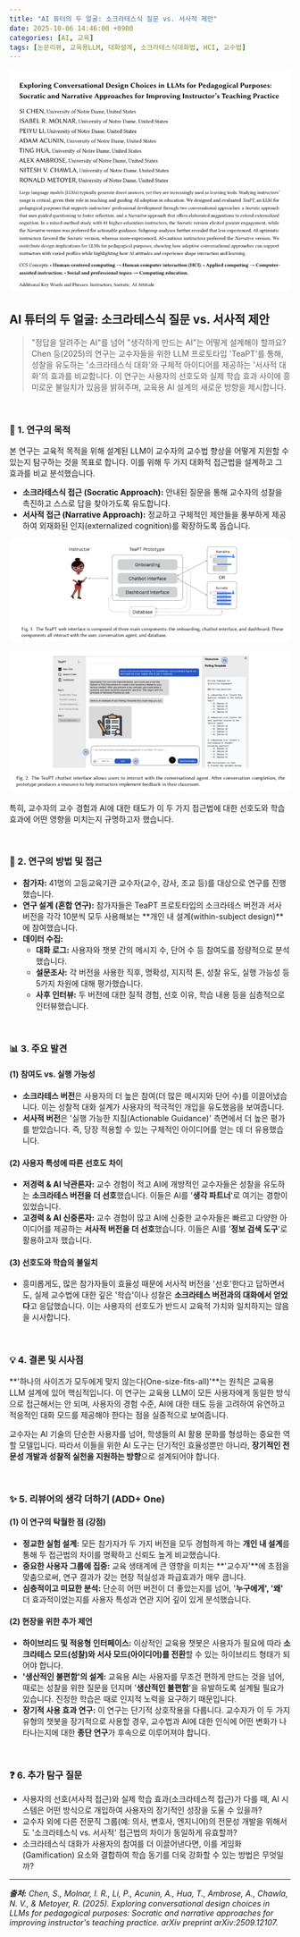 ```yaml
---
title: "AI 튜터의 두 얼굴: 소크라테스식 질문 vs. 서사적 제안"
date: 2025-10-06 14:46:00 +0900
categories: [AI, 교육]
tags: [논문리뷰, 교육용LLM, 대화설계, 소크라테스식대화법, HCI, 교수법]
---
```


![이미지](/assets/Socratic-and-narrative-approaches-1.png)

## AI 튜터의 두 얼굴: 소크라테스식 질문 vs. 서사적 제안

> "정답을 알려주는 AI"를 넘어 "생각하게 만드는 AI"는 어떻게 설계해야 할까요? Chen 등(2025)의 연구는 교수자들을 위한 LLM 프로토타입 'TeaPT'를 통해, 성찰을 유도하는 '소크라테스식 대화'와 구체적 아이디어를 제공하는 '서사적 대화'의 효과를 비교합니다. 이 연구는 사용자의 선호도와 실제 학습 효과 사이에 흥미로운 불일치가 있음을 밝혀주며, 교육용 AI 설계의 새로운 방향을 제시합니다.

<br>

### 🎯 1. 연구의 목적

본 연구는 교육적 목적을 위해 설계된 LLM이 교수자의 교수법 향상을 어떻게 지원할 수 있는지 탐구하는 것을 목표로 합니다. 이를 위해 두 가지 대화적 접근법을 설계하고 그 효과를 비교 분석했습니다.

* **소크라테스식 접근 (Socratic Approach):** 안내된 질문을 통해 교수자의 성찰을 촉진하고 스스로 답을 찾아가도록 유도합니다.
* **서사적 접근 (Narrative Approach):** 정교하고 구체적인 제안들을 풍부하게 제공하여 외재화된 인지(externalized cognition)를 확장하도록 돕습니다.

![이미지](/assets/Socratic-and-narrative-approaches-2.png)

![이미지](/assets/Socratic-and-narrative-approaches-3.png)

특히, 교수자의 교수 경험과 AI에 대한 태도가 이 두 가지 접근법에 대한 선호도와 학습 효과에 어떤 영향을 미치는지 규명하고자 했습니다.

<br>

### 🔬 2. 연구의 방법 및 접근

* **참가자:** 41명의 고등교육기관 교수자(교수, 강사, 조교 등)를 대상으로 연구를 진행했습니다.
* **연구 설계 (혼합 연구):** 참가자들은 TeaPT 프로토타입의 소크라테스 버전과 서사 버전을 각각 10분씩 모두 사용해보는 **개인 내 설계(within-subject design)**에 참여했습니다.
* **데이터 수집:**
    * **대화 로그:** 사용자와 챗봇 간의 메시지 수, 단어 수 등 참여도를 정량적으로 분석했습니다.
    * **설문조사:** 각 버전을 사용한 직후, 명확성, 지지적 톤, 성찰 유도, 실행 가능성 등 5가지 차원에 대해 평가했습니다.
    * **사후 인터뷰:** 두 버전에 대한 질적 경험, 선호 이유, 학습 내용 등을 심층적으로 인터뷰했습니다.

<br>

### 📊 3. 주요 발견

#### (1) 참여도 vs. 실행 가능성
* **소크라테스 버전**은 사용자의 더 높은 참여(더 많은 메시지와 단어 수)를 이끌어냈습니다. 이는 성찰적 대화 설계가 사용자의 적극적인 개입을 유도했음을 보여줍니다.
* **서사적 버전**은 '실행 가능한 지침(Actionable Guidance)' 측면에서 더 높은 평가를 받았습니다. 즉, 당장 적용할 수 있는 구체적인 아이디어를 얻는 데 더 유용했습니다.

#### (2) 사용자 특성에 따른 선호도 차이
* **저경력 & AI 낙관론자:** 교수 경험이 적고 AI에 개방적인 교수자들은 성찰을 유도하는 **소크라테스 버전을 더 선호**했습니다. 이들은 AI를 '**생각 파트너**'로 여기는 경향이 있었습니다.
* **고경력 & AI 신중론자:** 교수 경험이 많고 AI에 신중한 교수자들은 빠르고 다양한 아이디어를 제공하는 **서사적 버전을 더 선호**했습니다. 이들은 AI를 '**정보 검색 도구**'로 활용하고자 했습니다.

#### (3) 선호도와 학습의 불일치
* 흥미롭게도, 많은 참가자들이 효율성 때문에 서사적 버전을 '선호'한다고 답하면서도, 실제 교수법에 대한 깊은 '학습'이나 성찰은 **소크라테스 버전과의 대화에서 얻었다**고 응답했습니다. 이는 사용자의 선호도가 반드시 교육적 가치와 일치하지는 않음을 시사합니다.

<br>

### 💡 4. 결론 및 시사점

**'하나의 사이즈가 모두에게 맞지 않는다(One-size-fits-all)'**는 원칙은 교육용 LLM 설계에 있어 핵심적입니다. 이 연구는 교육용 LLM이 모든 사용자에게 동일한 방식으로 접근해서는 안 되며, 사용자의 경험 수준, AI에 대한 태도 등을 고려하여 유연하고 적응적인 대화 모드를 제공해야 한다는 점을 실증적으로 보여줍니다.

교수자는 AI 기술의 단순한 사용자를 넘어, 학생들의 AI 활용 문화를 형성하는 중요한 역할 모델입니다. 따라서 이들을 위한 AI 도구는 단기적인 효율성뿐만 아니라, **장기적인 전문성 개발과 성찰적 실천을 지원하는 방향**으로 설계되어야 합니다.

<br>

### ✨ 5. 리뷰어의 생각 더하기 (ADD+ One)

#### (1) 이 연구의 탁월한 점 (강점)
* **정교한 실험 설계:** 모든 참가자가 두 가지 버전을 모두 경험하게 하는 **개인 내 설계**를 통해 두 접근법의 차이를 명확하고 신뢰도 높게 비교했습니다.
* **중요한 사용자 그룹에 집중:** 교육 생태계에 큰 영향을 미치는 **'교수자'**에 초점을 맞춤으로써, 연구 결과가 갖는 현장 적실성과 파급효과가 매우 큽니다.
* **심층적이고 미묘한 분석:** 단순히 어떤 버전이 더 좋았는지를 넘어, '**누구에게', '왜'** 더 효과적이었는지를 사용자 특성과 연관 지어 깊이 있게 분석했습니다.

#### (2) 현장을 위한 추가 제언
* **하이브리드 및 적응형 인터페이스:** 이상적인 교육용 챗봇은 사용자가 필요에 따라 **소크라테스 모드(성찰)와 서사 모드(아이디어)를 전환**할 수 있는 하이브리드 형태가 되어야 합니다.
* **'생산적인 불편함'의 설계:** 교육용 AI는 사용자를 무조건 편하게 만드는 것을 넘어, 때로는 성찰을 위한 질문을 던지며 '**생산적인 불편함**'을 유발하도록 설계될 필요가 있습니다. 진정한 학습은 때로 인지적 노력을 요구하기 때문입니다.
* **장기적 사용 효과 연구:** 이 연구는 단기적 상호작용을 다룹니다. 교수자가 이 두 가지 유형의 챗봇을 장기적으로 사용할 경우, 교수법과 AI에 대한 인식에 어떤 변화가 나타나는지에 대한 **종단 연구**가 후속으로 이루어져야 합니다.

<br>

### ❓ 6. 추가 탐구 질문

* 사용자의 선호(서사적 접근)와 실제 학습 효과(소크라테스적 접근)가 다를 때, AI 시스템은 어떤 방식으로 개입하여 사용자의 장기적인 성장을 도울 수 있을까?
* 교수자 외에 다른 전문직 그룹(예: 의사, 변호사, 엔지니어)의 전문성 개발을 위해서도 '소크라테스식 vs. 서사적' 접근법의 차이가 동일하게 유효할까?
* 소크라테스식 대화가 사용자의 참여를 더 이끌어낸다면, 이를 게임화(Gamification) 요소와 결합하여 학습 동기를 더욱 강화할 수 있는 방법은 무엇일까?

---

_**출처:** Chen, S., Molnar, I. R., Li, P., Acunin, A., Hua, T., Ambrose, A., Chawla, N. V., & Metoyer, R. (2025). Exploring conversational design choices in LLMs for pedagogical purposes: Socratic and narrative approaches for improving instructor's teaching practice. arXiv preprint arXiv:2509.12107._
